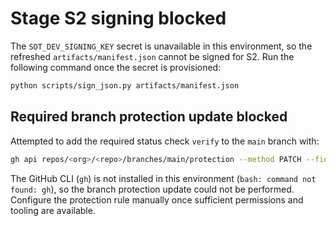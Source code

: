 # Stage S2 signing blocked

The `SOT_DEV_SIGNING_KEY` secret is unavailable in this environment, so the refreshed `artifacts/manifest.json` cannot be signed for S2.
Run the following command once the secret is provisioned:

```bash
python scripts/sign_json.py artifacts/manifest.json
```

## Required branch protection update blocked

Attempted to add the required status check `verify` to the `main` branch with:

```bash
gh api repos/<org>/<repo>/branches/main/protection --method PATCH --field required_status_checks.strict=true --field required_status_checks.contexts[]=verify
```

The GitHub CLI (`gh`) is not installed in this environment (`bash: command not found: gh`), so the branch protection update could not be performed. Configure the protection rule manually once sufficient permissions and tooling are available.
